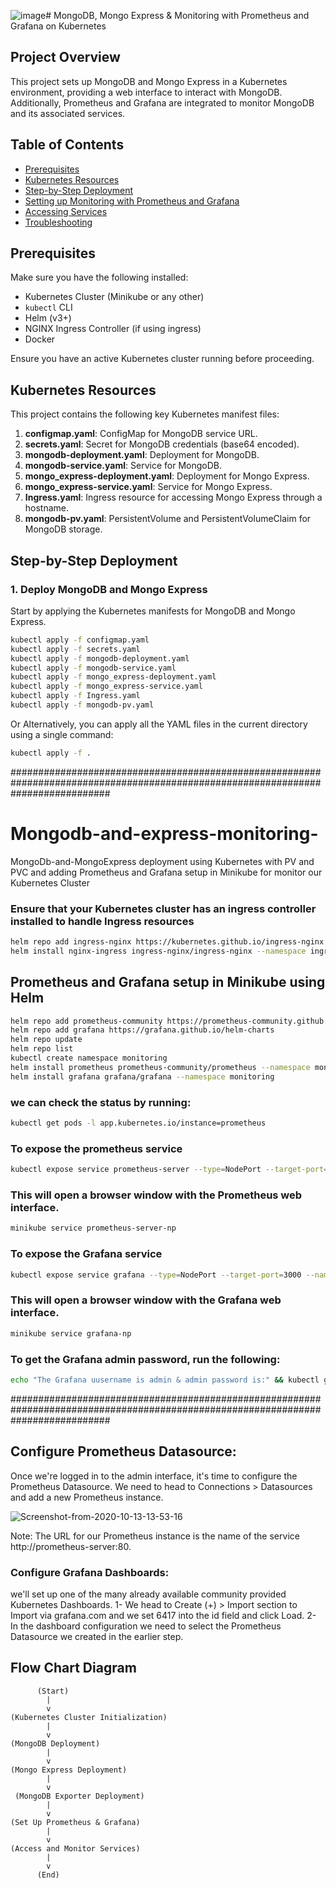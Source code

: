 ![image](https://github.com/user-attachments/assets/1f36582b-d9e8-4fa2-a6e4-9473987c7536)# MongoDB, Mongo Express & Monitoring with Prometheus and Grafana on Kubernetes

## Project Overview
This project sets up MongoDB and Mongo Express in a Kubernetes environment, providing a web interface to interact with MongoDB. Additionally, Prometheus and Grafana are integrated to monitor MongoDB and its associated services.

## Table of Contents
- [Prerequisites](#prerequisites)
- [Kubernetes Resources](#kubernetes-resources)
- [Step-by-Step Deployment](#step-by-step-deployment)
- [Setting up Monitoring with Prometheus and Grafana](#setting-up-monitoring-with-prometheus-and-grafana)
- [Accessing Services](#accessing-services)
- [Troubleshooting](#troubleshooting)

## Prerequisites
Make sure you have the following installed:
- Kubernetes Cluster (Minikube or any other)
- `kubectl` CLI
- Helm (v3+)
- NGINX Ingress Controller (if using ingress)
- Docker

Ensure you have an active Kubernetes cluster running before proceeding.

## Kubernetes Resources
This project contains the following key Kubernetes manifest files:
1. **configmap.yaml**: ConfigMap for MongoDB service URL.
2. **secrets.yaml**: Secret for MongoDB credentials (base64 encoded).
3. **mongodb-deployment.yaml**: Deployment for MongoDB.
4. **mongodb-service.yaml**: Service for MongoDB.
5. **mongo_express-deployment.yaml**: Deployment for Mongo Express.
6. **mongo_express-service.yaml**: Service for Mongo Express.
7. **Ingress.yaml**: Ingress resource for accessing Mongo Express through a hostname.
8. **mongodb-pv.yaml**: PersistentVolume and PersistentVolumeClaim for MongoDB storage.


## Step-by-Step Deployment

### 1. Deploy MongoDB and Mongo Express
Start by applying the Kubernetes manifests for MongoDB and Mongo Express.

```bash
kubectl apply -f configmap.yaml
kubectl apply -f secrets.yaml
kubectl apply -f mongodb-deployment.yaml
kubectl apply -f mongodb-service.yaml
kubectl apply -f mongo_express-deployment.yaml
kubectl apply -f mongo_express-service.yaml
kubectl apply -f Ingress.yaml
kubectl apply -f mongodb-pv.yaml
```
Or Alternatively, you can apply all the YAML files in the current directory using a single command:
```bash
kubectl apply -f .
```

##################################################################################################################################

# Mongodb-and-express-monitoring-
MongoDb-and-MongoExpress deployment using Kubernetes with PV and PVC and adding Prometheus and Grafana setup in Minikube for monitor our Kubernetes Cluster

### Ensure that your Kubernetes cluster has an ingress controller installed to handle Ingress resources
```bash
helm repo add ingress-nginx https://kubernetes.github.io/ingress-nginx
helm install nginx-ingress ingress-nginx/ingress-nginx --namespace ingress-nginx --create-namespace
```


## Prometheus and Grafana setup in Minikube using Helm
```bash
helm repo add prometheus-community https://prometheus-community.github.io/helm-charts
helm repo add grafana https://grafana.github.io/helm-charts
helm repo update
helm repo list
kubectl create namespace monitoring
helm install prometheus prometheus-community/prometheus --namespace monitoring
helm install grafana grafana/grafana --namespace monitoring
```

### we can check the status by running:
 ```bash
kubectl get pods -l app.kubernetes.io/instance=prometheus
```

### To expose the prometheus service
```bash
kubectl expose service prometheus-server --type=NodePort --target-port=9090 --name=prometheus-server-np
```

### This will open a browser window with the Prometheus web interface.
```bash
minikube service prometheus-server-np
```

### To expose the Grafana service
```bash
kubectl expose service grafana --type=NodePort --target-port=3000 --name=grafana-np
```

### This will open a browser window with the Grafana web interface.
```bash
minikube service grafana-np
```

### To get the Grafana admin password, run the following:
```bash
echo "The Grafana uusername is admin & admin password is:" && kubectl get secret --namespace monitoring grafana -o jsonpath="{.data.admin-password}" | base64 --decode
```
##################################################################################################################################

## Configure Prometheus Datasource: 

Once we're logged in to the admin interface, it's time to configure the Prometheus Datasource.
We need to head to Connections > Datasources and add a new Prometheus instance.

![Screenshot-from-2020-10-13-13-53-16](https://github.com/user-attachments/assets/71025699-66e4-4914-9813-9c2c85285c2f)

Note: The URL for our Prometheus instance is the name of the service http://prometheus-server:80.

###  Configure Grafana Dashboards: 
we'll set up one of the many already available community provided Kubernetes Dashboards.
1- We head to Create (+) > Import section to Import via grafana.com and we set 6417 into the id field and click Load.
2- In the dashboard configuration we need to select the Prometheus Datasource we created in the earlier step.



## Flow Chart Diagram

          (Start)
            |
            v
    (Kubernetes Cluster Initialization)
            |
            v
    (MongoDB Deployment)
            |
            v
    (Mongo Express Deployment)
            |
            v
     (MongoDB Exporter Deployment)
            |
            v
    (Set Up Prometheus & Grafana)
            |
            v
    (Access and Monitor Services)
            |
            v
          (End)
